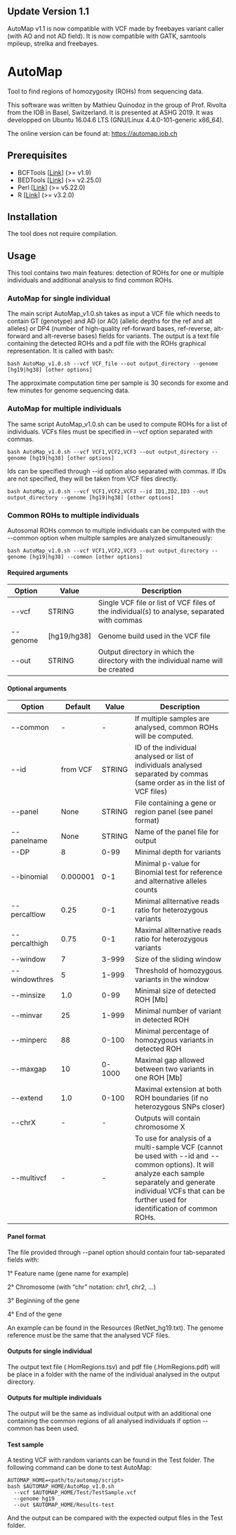 ## Update Version 1.1
AutoMap v1.1 is now compatible with VCF made by freebayes variant caller (with AO and not AD field).
It is now compatible with GATK, samtools mpileup, strelka and freebayes.

# AutoMap
Tool to find regions of homozygosity (ROHs) from sequencing data.

This software was written by Mathieu Quinodoz in the group of Prof. Rivolta from the IOB in Basel, Switzerland. It is presented at ASHG 2019. It was developped on Ubuntu 16.04.6 LTS (GNU/Linux 4.4.0-101-generic x86_64).

The online version can be found at: 
https://automap.iob.ch

## Prerequisites
+ BCFTools [[Link](https://samtools.github.io/bcftools/howtos/install.html)] (>= v1.9)
+ BEDTools [[Link](https://bedtools.readthedocs.io/en/latest/content/installation.html)] (>= v2.25.0)
+ Perl [[Link](https://www.perl.org/get.html)] (>= v5.22.0)
+ R [[Link](https://cran.r-project.org/mirrors.html)] (>= v3.2.0)

## Installation
The tool does not require compilation.

## Usage
This tool contains two main features: detection of ROHs for one or multiple individuals and additional analysis to find common ROHs.
### AutoMap for single individual
The main script AutoMap_v1.0.sh takes as input a VCF file which needs to contain GT (genotype) and AD (or AO) (allelic depths for the ref and alt alleles) or DP4 (number of high-quality ref-forward bases, ref-reverse, alt-forward and alt-reverse bases) fields for variants. The output is a text file containing the detected ROHs and a pdf file with the ROHs graphical representation.
It is called with bash:
```
bash AutoMap_v1.0.sh --vcf VCF_file --out output_directory --genome [hg19|hg38] [other options]
```
The approximate computation time per sample is 30 seconds for exome and few minutes for genome sequencing data.

### AutoMap for multiple individuals
The same script AutoMap_v1.0.sh can be used to compute ROHs for a list of individuals. VCFs files must be specified in --vcf option separated with commas.
```
bash AutoMap_v1.0.sh --vcf VCF1,VCF2,VCF3 --out output_directory --genome [hg19|hg38] [other options]
```
Ids can be specified through --id option also separated with commas. If IDs are not specified, they will be taken from VCF files directly.
```
bash AutoMap_v1.0.sh --vcf VCF1,VCF2,VCF3 --id ID1,ID2,ID3 --out output_directory --genome [hg19|hg38] [other options]
```

### Common ROHs to multiple individuals 
Autosomal ROHs common to multiple individuals can be computed with the --common option when multiple samples are analyzed simultaneously:
```
bash AutoMap_v1.0.sh --vcf VCF1,VCF2,VCF3 --out output_directory --genome [hg19|hg38] --common [other options]
```

#### Required arguments
Option | Value | Description
--- | --- | ---
--vcf | STRING | Single VCF file or list of VCF files of the individual(s) to analyse, separated with commas
--genome | [hg19/hg38] | Genome build used in the VCF file
--out | STRING | Output directory in which the directory with the individual name will be created

#### Optional arguments
Option | Default | Value | Description
--- | --- | --- | ---
--common | - | - | If multiple samples are analysed, common ROHs will be computed.
--id | from VCF | STRING | ID of the individual analysed or list of individuals analysed separated by commas (same order as in the list of VCF files)
--panel | None | STRING | File containing a gene or region panel (see panel format)
--panelname | None | STRING | Name of the panel file for output
--DP | 8 | 0-99 | Minimal depth for variants
--binomial | 0.000001 | 0-1 | Minimal p-value for Binomial test for reference and alternative alleles counts
--percaltlow | 0.25 | 0-1 | Minimal allternative reads ratio for heterozygous variants
--percalthigh | 0.75 | 0-1 | Maximal allternative reads ratio for heterozygous variants
--window | 7 | 3-999 | Size of the sliding window
--windowthres | 5 | 1-999 | Threshold of homozygous variants in the window
--minsize | 1.0 | 0-99 | Minimal size of detected ROH [Mb]
--minvar | 25 | 1-999 | Minimal number of variant in detected ROH
--minperc | 88 | 0-100 | Minimal percentage of homozygous variants in detected ROH
--maxgap | 10 | 0-1000 | Maximal gap allowed between two variants in one ROH [Mb]
--extend | 1.0 | 0-100 | Maximal extension at both ROH boundaries (if no heterozygous SNPs closer)
--chrX   | - | - | Outputs will contain chromosome X
--multivcf | - | - | To use for analysis of a multi-sample VCF (cannot be used with --id and --common options). It will analyze each sample separately and generate individual VCFs that can be further used for identification of common ROHs.

#### Panel format
The file provided through --panel option should contain four tab-separated fields with:

1° Feature name (gene name for example)

2° Chromosome (with “chr” notation: chr1, chr2, ...)

3° Beginning of the gene

4° End of the gene

An example can be found in the Resources (RetNet_hg19.txt). The genome reference must be the same that the analysed VCF files.

#### Outputs for single individual
The output text file (.HomRegions.tsv) and pdf file (.HomRegions.pdf) will be place in a folder with the name of the individual analysed in the output directory.

#### Outputs for multiple individuals
The output will be the same as individual output with an additional one containing the common regions of all analysed individuals if option --common has been used.

#### Test sample
A testing VCF with random variants can be found in the Test folder. The following command can be done to test AutoMap:
```
AUTOMAP_HOME=<path/to/automap/script>
bash $AUTOMAP_HOME/AutoMap_v1.0.sh
  --vcf $AUTOMAP_HOME/Test/TestSample.vcf
  --genome hg19
  --out $AUTOMAP_HOME/Results-test
```
And the output can be compared with the expected output files in the Test folder.
